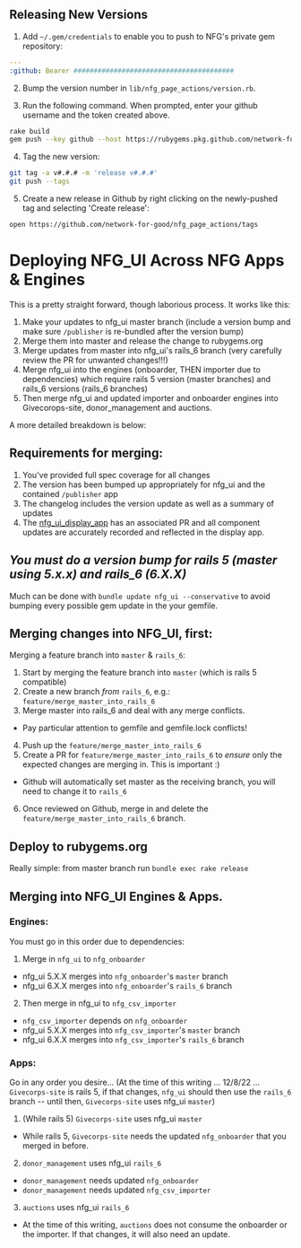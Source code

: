 ## Releasing New Versions

1. Add `~/.gem/credentials` to enable you to push to NFG's private gem repository:

```yaml
---
:github: Bearer ########################################
```

2. Bump the version number in `lib/nfg_page_actions/version.rb`.

3. Run the following command. When prompted, enter your github username and the token created above.

```bash
rake build
gem push --key github --host https://rubygems.pkg.github.com/network-for-good pkg/nfg_page_actions-#.#.#.gem
```

4. Tag the new version:

```bash
git tag -a v#.#.# -m 'release v#.#.#'
git push --tags
```

5. Create a new release in Github by right clicking on the newly-pushed tag and selecting 'Create release':

```bash
open https://github.com/network-for-good/nfg_page_actions/tags
```

# Deploying NFG_UI Across NFG Apps & Engines
This is a pretty straight forward, though laborious process. It works like this:
1. Make your updates to nfg_ui master branch (include a version bump and make sure `/publisher` is re-bundled after the version bump)
2. Merge them into master and release the change to rubygems.org
3. Merge updates from master into nfg_ui's rails_6 branch (very carefully review the PR for unwanted changes!!!)
4. Merge nfg_ui into the engines (onboarder, THEN importer due to dependencies) which require rails 5 version (master branches) and rails_6 versions (rails_6 branches)
5. Then merge nfg_ui and updated importer and onboarder engines into Givecorops-site, donor_management and auctions.

A more detailed breakdown is below:

## Requirements for merging:
1. You've provided full spec coverage for all changes
2. The version has been bumped up appropriately for nfg_ui and the contained `/publisher` app
3. The changelog includes the version update as well as a summary of updates
4. The [nfg_ui_display_app](https://github.com/network-for-good/nfg_ui_display_app) has an associated PR and all component updates are accurately recorded and reflected in the display app.

## *You must do a version bump for rails 5 (master using 5.x.x) and rails_6 (6.X.X)*
Much can be done with `bundle update nfg_ui --conservative` to avoid bumping every possible gem update in the your gemfile.

## Merging changes into NFG_UI, first:
Merging a feature branch into `master` & `rails_6`:
1. Start by merging the feature branch into `master` (which is rails 5 compatible)
2. Create a new branch *from* `rails_6`, e.g.: `feature/merge_master_into_rails_6`
3. Merge master into rails_6 and deal with any merge conflicts.
  * Pay particular attention to gemfile and gemfile.lock conflicts!
4. Push up the `feature/merge_master_into_rails_6`
5. Create a PR for `feature/merge_master_into_rails_6` to *ensure* only the expected changes are merging in. This is important :)
  * Github will automatically set master as the receiving branch, you will need to change it to `rails_6`
6. Once reviewed on Github, merge in and delete the `feature/merge_master_into_rails_6` branch.

## Deploy to rubygems.org
Really simple: from master branch run `bundle exec rake release`

## Merging into NFG_UI Engines & Apps.

### Engines:
You must go in this order due to dependencies:
1. Merge in `nfg_ui` to `nfg_onboarder`
  * nfg_ui 5.X.X merges into `nfg_onboarder`'s `master` branch
  * nfg_ui 6.X.X merges into `nfg_onboarder`'s `rails_6` branch
2. Then merge in nfg_ui to `nfg_csv_importer`
  * `nfg_csv_importer` depends on `nfg_onboarder`
  * nfg_ui 5.X.X merges into `nfg_csv_importer`'s `master` branch
  * nfg_ui 6.X.X merges into `nfg_csv_importer`'s `rails_6` branch

### Apps:
Go in any order you desire...
(At the time of this writing ... 12/8/22 ... `Givecorps-site` is rails 5, if that changes, `nfg_ui` should then use the `rails_6` branch -- until then, `Givecorps-site` uses nfg_ui `master`)
1. (While rails 5) `Givecorps-site` uses nfg_ui `master`
  * While rails 5, `Givecorps-site` needs the updated `nfg_onboarder` that you merged in before.
2. `donor_management` uses nfg_ui `rails_6`
  * `donor_management` needs updated `nfg_onboarder`
  * `donor_management` needs updated `nfg_csv_importer`
3. `auctions` uses nfg_ui `rails_6`
  * At the time of this writing, `auctions` does not consume the onboarder or the importer. If that changes, it will also need an update.
